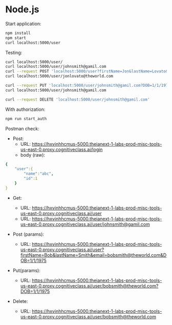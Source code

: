 # Node.js


Start application: 
```bash
npm install
npm start
curl localhost:5000/user
```

Testing:
```bash
curl localhost:5000/user/
curl localhost:5000/user/johnsmith@gamil.com
curl --request POST 'localhost:5000/user?firstName=Jon&lastName=Lovato&email=jonlovato@theworld.com&DOB=10/10/1995'
curl localhost:5000/user/jonlovato@theworld.com

curl --request PUT 'localhost:5000/user/johnsmith@gamil.com?DOB=1/1/1971'
curl localhost:5000/user/johnsmith@gamil.com

curl --request DELETE 'localhost:5000/user/johnsmith@gamil.com'
```

With authorization:
```bash
npm run start_auth
```

Postman check:
- Post:
    - URL: https://hxvinhhcmus-5000.theianext-1-labs-prod-misc-tools-us-east-0.proxy.cognitiveclass.ai/login
    - body (raw): 
```yaml
{
    "user":{
        "name":"abc",
        "id":1
    }
} 
```

- Get:
    - URL: https://hxvinhhcmus-5000.theianext-1-labs-prod-misc-tools-us-east-0.proxy.cognitiveclass.ai/user
    - URL: https://hxvinhhcmus-5000.theianext-1-labs-prod-misc-tools-us-east-0.proxy.cognitiveclass.ai/user/johnsmith@gamil.com


- Post (params):
    - URL: https://hxvinhhcmus-5000.theianext-1-labs-prod-misc-tools-us-east-0.proxy.cognitiveclass.ai/user?firstName=Bob&lastName=Smith&email=bobsmith@theworld.com&DOB=1/1/1975

- Put(params):
    - URL: https://hxvinhhcmus-5000.theianext-1-labs-prod-misc-tools-us-east-0.proxy.cognitiveclass.ai/user/bobsmith@theworld.com?DOB=1/1/1975

- Delete:
    - URL: https://hxvinhhcmus-5000.theianext-1-labs-prod-misc-tools-us-east-0.proxy.cognitiveclass.ai/user/bobsmith@theworld.com